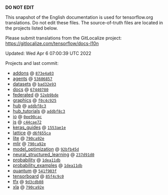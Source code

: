 __DO NOT EDIT__

This snapshot of the English documentation is used for tensorflow.org
translations. Do not edit these files. The source-of-truth files are located in
the projects listed below.

Please submit translations from the GitLocalize project: https://gitlocalize.com/tensorflow/docs-l10n

Updated: Wed Apr  6 07:00:39 UTC 2022

Projects and last commit:

- [addons](https://github.com/tensorflow/addons/tree/master/docs) @ <a href='https://github.com/tensorflow/addons/commit/873e4a03115d6df97c64f9b9f7d11484fc4da8c9'><code>873e4a03</code></a>
- [agents](https://github.com/tensorflow/agents/tree/master/docs) @ <a href='https://github.com/tensorflow/agents/commit/53606857476f0ac638da4a20e5eb973f4ebc1ef6'><code>53606857</code></a>
- [datasets](https://github.com/tensorflow/datasets/tree/master/docs) @ <a href='https://github.com/tensorflow/datasets/commit/bad32e932641f982d8f2e145ced0fa537f6d6219'><code>bad32e93</code></a>
- [docs](https://github.com/tensorflow/docs/tree/master/site/en) @ <a href='https://github.com/tensorflow/docs/commit/67440780daf54cdf5f8ce620d3c454bed64f0920'><code>67440780</code></a>
- [federated](https://github.com/tensorflow/federated/tree/main/docs) @ <a href='https://github.com/tensorflow/federated/commit/52eb9bdeadf1e82729e5fd572108bcd666aee8b4'><code>52eb9bde</code></a>
- [graphics](https://github.com/tensorflow/graphics/tree/master/tensorflow_graphics/g3doc) @ <a href='https://github.com/tensorflow/graphics/commit/f0c4c9256c9b1a6a5337762d763e4910631c65c4'><code>f0c4c925</code></a>
- [hub](https://github.com/tensorflow/hub/tree/master/docs) @ <a href='https://github.com/tensorflow/hub/commit/addbf8c3b7f08cf2525b4bc7f9991e9fe3bbcbd8'><code>addbf8c3</code></a>
- [hub_tutorials](https://github.com/tensorflow/hub/tree/master/examples/colab) @ <a href='https://github.com/tensorflow/hub/commit/addbf8c3b7f08cf2525b4bc7f9991e9fe3bbcbd8'><code>addbf8c3</code></a>
- [io](https://github.com/tensorflow/io/tree/master/docs) @ <a href='https://github.com/tensorflow/io/commit/0ee90cac06c25888ce238ee963201e727b75f7ea'><code>0ee90cac</code></a>
- [js](https://github.com/tensorflow/tfjs-website/tree/master/docs) @ <a href='https://github.com/tensorflow/tfjs-website/commit/c44cae7234c378f6d7e74b2d6abe82fe8b98f2f7'><code>c44cae72</code></a>
- [keras_guides](https://github.com/tensorflow/docs/tree/snapshot-keras/site/en/guide/keras) @ <a href='https://github.com/tensorflow/docs/commit/1553ae1e4a149be71703e2ee60173b3d1e0e8c00'><code>1553ae1e</code></a>
- [lattice](https://github.com/tensorflow/lattice/tree/master/docs) @ <a href='https://github.com/tensorflow/lattice/commit/d6f655ca11523bdf38a431a386bb7c0f9dc7aacb'><code>d6f655ca</code></a>
- [lite](https://github.com/tensorflow/tensorflow/tree/master/tensorflow/lite/g3doc) @ <a href='https://github.com/tensorflow/tensorflow/commit/790ca92eca0a70a25375db07c363b604c7676e68'><code>790ca92e</code></a>
- [mlir](https://github.com/tensorflow/tensorflow/tree/master/tensorflow/compiler/mlir/g3doc) @ <a href='https://github.com/tensorflow/tensorflow/commit/790ca92eca0a70a25375db07c363b604c7676e68'><code>790ca92e</code></a>
- [model_optimization](https://github.com/tensorflow/model-optimization/tree/master/tensorflow_model_optimization/g3doc) @ <a href='https://github.com/tensorflow/model-optimization/commit/92bfb45da34715eeff8849c2007cf3b734429120'><code>92bfb45d</code></a>
- [neural_structured_learning](https://github.com/tensorflow/neural-structured-learning/tree/master/g3doc) @ <a href='https://github.com/tensorflow/neural-structured-learning/commit/237d91d08ccb86b26367a4e1dd54e2eafe05e7bd'><code>237d91d0</code></a>
- [probability](https://github.com/tensorflow/probability/tree/main/tensorflow_probability/g3doc) @ <a href='https://github.com/tensorflow/probability/commit/1dea11db046c46bd353ea170649ff23421657169'><code>1dea11db</code></a>
- [probability_examples](https://github.com/tensorflow/probability/tree/main/tensorflow_probability/examples/jupyter_notebooks) @ <a href='https://github.com/tensorflow/probability/commit/1dea11db046c46bd353ea170649ff23421657169'><code>1dea11db</code></a>
- [quantum](https://github.com/tensorflow/quantum/tree/master/docs) @ <a href='https://github.com/tensorflow/quantum/commit/541f903fe046e560352cfe21c2b7474493341759'><code>541f903f</code></a>
- [tensorboard](https://github.com/tensorflow/tensorboard/tree/master/docs) @ <a href='https://github.com/tensorflow/tensorboard/commit/85f4c9c0c9534ab74a69e3c5736217f803505987'><code>85f4c9c0</code></a>
- [tfx](https://github.com/tensorflow/tfx/tree/master/docs) @ <a href='https://github.com/tensorflow/tfx/commit/9d3cdb088c843bf915fe29ed030355e1c7ac9ec2'><code>9d3cdb08</code></a>
- [xla](https://github.com/tensorflow/tensorflow/tree/master/tensorflow/compiler/xla/g3doc) @ <a href='https://github.com/tensorflow/tensorflow/commit/790ca92eca0a70a25375db07c363b604c7676e68'><code>790ca92e</code></a>

